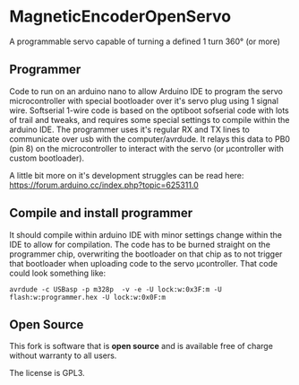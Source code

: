 # MagneticEncoderOpenServo
A programmable servo capable of turning a defined 1 turn 360° (or more)

## Programmer

Code to run on an arduino nano to allow Arduino IDE to program the servo microcontroller with special bootloader over it's servo plug using 1 signal wire.
Softserial 1-wire code is based on the optiboot sofserial code with lots of trail and tweaks, and requires some special settings to compile within the arduino IDE.
The programmer uses it's regular RX and TX lines to communicate over usb with the computer/avrdude. It relays this data to PB0 (pin 8) on the microcontroller to interact with the servo (or µcontroller with custom bootloader).

A little bit more on it's development struggles can be read here: https://forum.arduino.cc/index.php?topic=625311.0

## Compile and install programmer

It should compile within arduino IDE with minor settings change within the IDE to allow for compilation.
The code has to be burned straight on the programmer chip, overwriting the bootloader on that chip as to not trigger that bootloader when uploading code to the servo µcontroller.
That code could look something like:
```
avrdude -c USBasp -p m328p  -v -e -U lock:w:0x3F:m -U flash:w:programmer.hex -U lock:w:0x0F:m
```

## Open Source

This fork is software that is **open source** and is available free of charge without warranty to all users.

The license is GPL3.